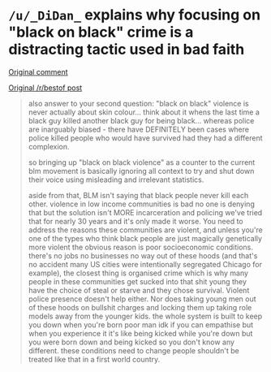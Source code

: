 # `/u/_DiDan_` explains why focusing on "black on black" crime is a distracting tactic used in bad faith

[Original comment](https://www.reddit.com/r/findareddit/comments/hgthd9/is_there_a_subreddit_where_people_can_ask/fw6k0m6/)

[Original /r/bestof post](https://www.reddit.com/r/bestof/comments/hv9xif/u_didan_explains_why_focusing_on_black_on_black/)

> also answer to your second question: "black on black" violence is never actually about skin colour... think about it whens the last time a black guy killed another black guy for being black... whereas police are inarguably biased - there have DEFINITELY been cases where police killed people who would have survived had they had a different complexion.
>
> so bringing up "black on black violence" as a counter to the current blm movement is basically ignoring all context to try and shut down their voice using misleading and irrelevant statistics.
>
> aside from that, BLM isn't saying that black people never kill each other. violence in low income communities is bad no one is denying that but the solution isn't MORE incarceration and policing we've tried that for nearly 30 years and it's only made it worse. You need to address the reasons these communities are violent, and unless you're one of the types who think black people are just magically genetically more violent the obvious reason is poor socioeconomic conditions. there's no jobs no businesses no way out of these hoods (and that's no accident many US cities were intentionally segregated Chicago for example), the closest thing is organised crime which is why many people in these communities get sucked into that shit young they have the choice of steal or starve and they chose survival. Violent police presence doesn't help either. Nor does taking young men out of these hoods on bullshit charges and locking them up taking role models away from the younger kids. the whole system is built to keep you down when you're born poor man idk if you can empathise but when you experience it it's like being kicked while you're down but you were born down and being kicked so you don't know any different. these conditions need to change people shouldn't be treated like that in a first world country.
